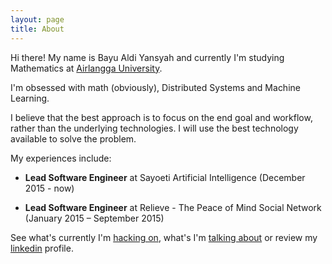 ```yaml
---
layout: page
title: About
---
```


Hi there! My name is Bayu Aldi Yansyah and currently I'm studying Mathematics at [Airlangga University](http://unair.ac.id).

I'm obsessed with math (obviously), Distributed Systems and Machine Learning. 

I believe that the best approach is to focus on the end goal and workflow, rather than the underlying technologies. I will use the best technology available to solve the problem.

My experiences include:

* **Lead Software Engineer** at Sayoeti Artificial Intelligence (December 2015 - now)

* **Lead Software Engineer** at Relieve - The Peace of Mind Social Network (January 2015 – September 2015)

See what's currently I'm [hacking on](https://github.com/pyk), what's I'm [talking about](https://twitter.com/peeyek) or review my [linkedin](https://www.linkedin.com/in/bayualdiyansyah) profile.

